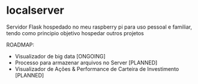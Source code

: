 # localserver

Servidor Flask hospedado no meu raspberry pi 
para uso pessoal e familiar, tendo como principio objetivo hospedar outros projetos

ROADMAP:
  - Visualizador de big data [ONGOING]
  - Processo para armazenar arquivos no Server [PLANNED]
  - Visualizador de Ações & Performance de Carteira de Investimento [PLANNED] 
